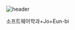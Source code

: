 ![header](https://capsule-render.vercel.app/api?type=shark&color=ffd580&text=소프트웨어학과+Jo+Eun-bi+🦆&fontSize=40&fontColor=333333)


소프트웨어학과+Jo+Eun-bi
